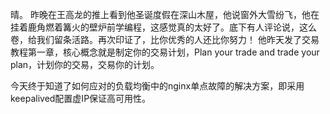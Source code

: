 晴。
昨晚在王高龙的推上看到他圣诞度假在深山木屋，他说窗外大雪纷飞，他在挂着鹿角燃着篝火的壁炉前学编程，这感觉真的太好了。底下有人评论说，这么卷，给我们留条活路。再次印证了，比你优秀的人还比你努力！
他昨天发了交易教程第一章，核心概念就是制定你的交易计划，Plan your trade and trade your plan，计划你的交易，交易你的计划。

今天终于知道了如何应对的负载均衡中的nginx单点故障的解决方案，即采用keepalived配置虚IP保证高可用性。